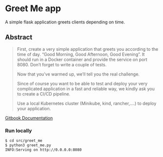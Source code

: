 # Greet Me app
A simple flask application greets clients depending on time.

## Abstract
> First, create a very simple application that greets you according to the time of day. “Good Morning, Good Afternoon, Good Evening”. It should run in a Docker container and provide the service on port 8080. Don’t forget to write a couple of tests.
>
> Now that you've warmed up, we’ll tell you the real challenge.
>
> Since of course you want to be able to test and deploy your very complicated application in a fast and reliable way, we kindly ask you to create a CI/CD pipeline.
>
> Use a local Kubernetes cluster (Minikube, kind, rancher,....) to deploy your application.

[Gitbook Documentation](https://dust6765.gitbook.io/greet-me-app-documentation/)

### Run locally
```bash
$ cd src/greet_me
$ python3 greet_me.py
INFO:Serving on http://0.0.0.0:8080
```
